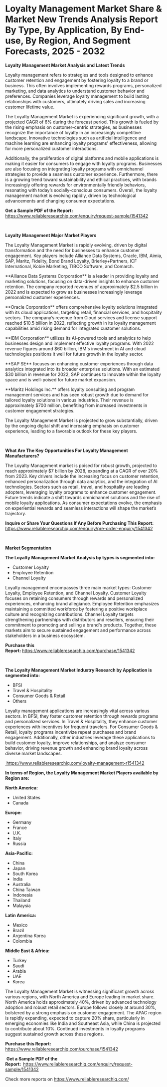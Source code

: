 <p><h1>Loyalty Management Market Share & Market New Trends Analysis Report By Type, By Application, By End-use, By Region, And Segment Forecasts, 2025 - 2032</h1></p><p><strong>Loyalty Management Market Analysis and Latest Trends</strong></p>
<p><p>Loyalty management refers to strategies and tools designed to enhance customer retention and engagement by fostering loyalty to a brand or business. This often involves implementing rewards programs, personalized marketing, and data analytics to understand customer behavior and preferences. Companies leverage loyalty management to build lasting relationships with customers, ultimately driving sales and increasing customer lifetime value.</p><p>The Loyalty Management Market is experiencing significant growth, with a projected CAGR of 6% during the forecast period. This growth is fueled by the rising emphasis on customer-centric strategies, as businesses recognize the importance of loyalty in an increasingly competitive landscape. Innovative technologies such as artificial intelligence and machine learning are enhancing loyalty programs' effectiveness, allowing for more personalized customer interactions. </p><p>Additionally, the proliferation of digital platforms and mobile applications is making it easier for consumers to engage with loyalty programs. Businesses are also focusing on integrating loyalty programs with omnichannel strategies to provide a seamless customer experience. Furthermore, there is a growing trend toward sustainability and ethical practices, with brands increasingly offering rewards for environmentally friendly behaviors, resonating with today’s socially-conscious consumers. Overall, the loyalty management market is evolving rapidly, driven by technological advancements and changing consumer expectations.</p></p>
<p><strong>Get a Sample PDF of the Report:&nbsp;</strong> <a href="https://www.reliableresearchiq.com/enquiry/request-sample/1541342?utm_campaign=2797&utm_medium=2&utm_source=Github&utm_content=ia&utm_term=10032025&utm_id=loyalty-management">https://www.reliableresearchiq.com/enquiry/request-sample/1541342</a></p>
<p>&nbsp;</p>
<p><strong>Loyalty Management Major Market Players</strong></p>
<p><p>The Loyalty Management Market is rapidly evolving, driven by digital transformation and the need for businesses to enhance customer engagement. Key players include Alliance Data Systems, Oracle, IBM, Aimia, SAP, Maritz, Fidelity, Bond Brand Loyalty, Brierley+Partners, ICF International, Kobie Marketing, TIBCO Software, and Comarch.</p><p>**Alliance Data Systems Corporation** is a leader in providing loyalty and marketing solutions, focusing on data-driven insights to enhance customer retention. The company reported revenues of approximately $2.5 billion in 2022 and is expected to grow as businesses increasingly leverage personalized customer experiences.</p><p>**Oracle Corporation** offers comprehensive loyalty solutions integrated with its cloud applications, targeting retail, financial services, and hospitality sectors. The company’s revenue from Cloud services and license support reached $10.5 billion in 2022, reflecting growth in its loyalty management capabilities amid rising demand for integrated customer solutions.</p><p>**IBM Corporation** utilizes its AI-powered tools and analytics to help businesses design and implement effective loyalty programs. With 2022 revenue figures around $60 billion, IBM's investment in AI and cloud technologies positions it well for future growth in the loyalty sector.</p><p>**SAP SE** focuses on enhancing customer experiences through data analytics integrated into its broader enterprise solutions. With an estimated $30 billion in revenue for 2022, SAP continues to innovate within the loyalty space and is well-poised for future market expansion.</p><p>**Maritz Holdings Inc.** offers loyalty consulting and program management services and has seen robust growth due to demand for tailored loyalty solutions in various industries. Their revenue is approximately $700 million, benefiting from increased investments in customer engagement strategies.</p><p>The Loyalty Management Market is projected to grow substantially, driven by the ongoing digital shift and increasing emphasis on customer experience, leading to a favorable outlook for these key players.</p></p>
<p>&nbsp;</p>
<p><strong>What Are The Key Opportunities For Loyalty Management Manufacturers?</strong></p>
<p><p>The Loyalty Management market is poised for robust growth, projected to reach approximately $7 billion by 2028, expanding at a CAGR of over 20% from 2023. Key drivers include the increasing focus on customer retention, enhanced personalization through data analytics, and the integration of AI technologies. Sectors such as retail, travel, and hospitality are leading adopters, leveraging loyalty programs to enhance customer engagement. Future trends indicate a shift towards omnichannel solutions and the rise of mobile loyalty applications. As consumer expectations evolve, the emphasis on experiential rewards and seamless interactions will shape the market’s trajectory.</p></p>
<p><strong>Inquire or Share Your Questions If Any Before Purchasing This Report:</strong> <a href="https://www.reliableresearchiq.com/enquiry/pre-order-enquiry/1541342?utm_campaign=2797&utm_medium=2&utm_source=Github&utm_content=ia&utm_term=10032025&utm_id=loyalty-management">https://www.reliableresearchiq.com/enquiry/pre-order-enquiry/1541342</a></p>
<p>&nbsp;</p>
<p><strong>Market Segmentation</strong></p>
<p><strong>The Loyalty Management Market Analysis by types is segmented into:</strong></p>
<p><ul><li>Customer Loyalty</li><li>Employee Retention</li><li>Channel Loyalty</li></ul></p>
<p><p>Loyalty management encompasses three main market types: Customer Loyalty, Employee Retention, and Channel Loyalty. Customer Loyalty focuses on retaining consumers through rewards and personalized experiences, enhancing brand allegiance. Employee Retention emphasizes maintaining a committed workforce by fostering a positive workplace culture and recognizing contributions. Channel Loyalty targets strengthening partnerships with distributors and resellers, ensuring their commitment to promoting and selling a brand's products. Together, these markets aim to secure sustained engagement and performance across stakeholders in a business ecosystem.</p></p>
<p><strong>Purchase this Report:&nbsp;</strong><a href="https://www.reliableresearchiq.com/purchase/1541342?utm_campaign=2797&utm_medium=2&utm_source=Github&utm_content=ia&utm_term=10032025&utm_id=loyalty-management">https://www.reliableresearchiq.com/purchase/1541342</a></p>
<p>&nbsp;</p>
<p><strong>The Loyalty Management Market Industry Research by Application is segmented into:</strong></p>
<p><ul><li>BFSI</li><li>Travel & Hospitality</li><li>Consumer Goods & Retail</li><li>Others</li></ul></p>
<p><p>Loyalty management applications are increasingly vital across various sectors. In BFSI, they foster customer retention through rewards programs and personalized services. In Travel & Hospitality, they enhance customer experiences with incentives for frequent travelers. For Consumer Goods & Retail, loyalty programs incentivize repeat purchases and brand engagement. Additionally, other industries leverage these applications to build customer loyalty, improve relationships, and analyze consumer behavior, driving revenue growth and enhancing brand loyalty across diverse market landscapes.</p></p>
<p><a href="https://www.reliableresearchiq.com/loyalty-management-r1541342?utm_campaign=2797&utm_medium=2&utm_source=Github&utm_content=ia&utm_term=10032025&utm_id=loyalty-management">&nbsp;https://www.reliableresearchiq.com/loyalty-management-r1541342</a></p>
<p><strong>In terms of Region, the Loyalty Management Market Players available by Region are:</strong></p>
<p>
    <p> <strong> North America: </strong>
        <ul>
            <li>United States</li>
            <li>Canada</li>
        </ul>
        </p> 
    <p> <strong> Europe: </strong>
        <ul>
            <li>Germany</li>
            <li>France</li>
            <li>U.K.</li>
            <li>Italy</li>
            <li>Russia</li>
        </ul>
        </p> 
    <p> <strong> Asia-Pacific: </strong>
        <ul>
            <li>China</li>
            <li>Japan</li>
            <li>South Korea</li>
            <li>India</li>
            <li>Australia</li>
            <li>China Taiwan</li>
            <li>Indonesia</li>
            <li>Thailand</li>
            <li>Malaysia</li>
        </ul>
        </p> 
    <p> <strong> Latin America: </strong>
        <ul>
            <li>Mexico</li>
            <li>Brazil</li>
            <li>Argentina Korea</li>
            <li>Colombia</li>
        </ul>
        </p> 
    <p> <strong> Middle East & Africa: </strong>
        <ul>
            <li>Turkey</li>
            <li>Saudi</li>
            <li>Arabia</li>
            <li>UAE</li>
            <li>Korea</li>
        </ul>
    </p>
    </p>
<p><p>The Loyalty Management Market is witnessing significant growth across various regions, with North America and Europe leading in market share. North America holds approximately 40%, driven by advanced technology adoption and robust retail sectors. Europe follows closely at around 30%, bolstered by a strong emphasis on customer engagement. The APAC region is rapidly expanding, expected to capture 20% share, particularly in emerging economies like India and Southeast Asia, while China is projected to contribute about 10%. Continued investments in loyalty programs suggest sustained growth across these regions.</p></p>
<p><strong>Purchase this Report: </strong><a href="https://www.reliableresearchiq.com/purchase/1541342?utm_campaign=2797&utm_medium=2&utm_source=Github&utm_content=ia&utm_term=10032025&utm_id=loyalty-management">https://www.reliableresearchiq.com/purchase/1541342</a></p>
<p>&nbsp;<strong>Get a Sample PDF of the Report:&nbsp;&nbsp;</strong><a href="https://www.reliableresearchiq.com/enquiry/request-sample/1541342?utm_campaign=2797&utm_medium=2&utm_source=Github&utm_content=ia&utm_term=10032025&utm_id=loyalty-management">https://www.reliableresearchiq.com/enquiry/request-sample/1541342</a></p>
<p><strong></strong></p>
<p>Check more reports on <a href="https://www.reliableresearchiq.com/?utm_campaign=2797&utm_medium=2&utm_source=Github&utm_content=ia&utm_term=10032025&utm_id=loyalty-management">https://www.reliableresearchiq.com/</a></p>